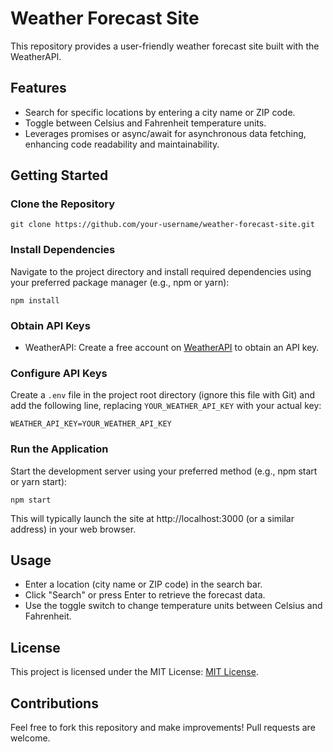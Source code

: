 # Weather Forecast Site

This repository provides a user-friendly weather forecast site built with the WeatherAPI.

## Features

- Search for specific locations by entering a city name or ZIP code.
- Toggle between Celsius and Fahrenheit temperature units.
- Leverages promises or async/await for asynchronous data fetching, enhancing code readability and maintainability.

## Getting Started

### Clone the Repository

```
git clone https://github.com/your-username/weather-forecast-site.git
```

### Install Dependencies

Navigate to the project directory and install required dependencies using your preferred package manager (e.g., npm or yarn):

```
npm install
```

### Obtain API Keys

- WeatherAPI: Create a free account on [WeatherAPI](https://www.weatherapi.com/) to obtain an API key.

### Configure API Keys

Create a `.env` file in the project root directory (ignore this file with Git) and add the following line, replacing `YOUR_WEATHER_API_KEY` with your actual key:

```
WEATHER_API_KEY=YOUR_WEATHER_API_KEY
```

### Run the Application

Start the development server using your preferred method (e.g., npm start or yarn start):

```
npm start
```

This will typically launch the site at http://localhost:3000 (or a similar address) in your web browser.

## Usage

- Enter a location (city name or ZIP code) in the search bar.
- Click "Search" or press Enter to retrieve the forecast data.
- Use the toggle switch to change temperature units between Celsius and Fahrenheit.

## License

This project is licensed under the MIT License: [MIT License](https://choosealicense.com/licenses/mit/).

## Contributions

Feel free to fork this repository and make improvements! Pull requests are welcome.

